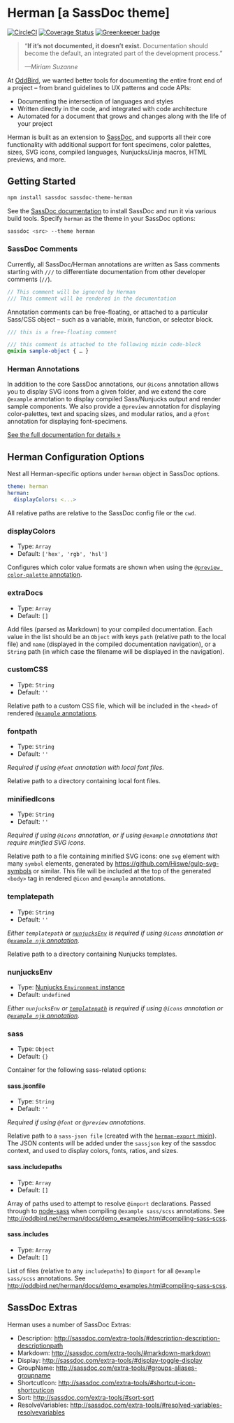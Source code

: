 # Herman [a SassDoc theme]

[![CircleCI](https://circleci.com/gh/oddbird/sassdoc-theme-herman.svg?style=svg)](https://circleci.com/gh/oddbird/sassdoc-theme-herman)
[![Coverage Status](https://coveralls.io/repos/github/oddbird/sassdoc-theme-herman/badge.svg)](https://coveralls.io/github/oddbird/sassdoc-theme-herman)
[![Greenkeeper badge](https://badges.greenkeeper.io/oddbird/sassdoc-theme-herman.svg)](https://greenkeeper.io/)

> “**If it’s not documented, it doesn’t exist.**
> Documentation should become the default,
> an integrated part of the development process.”
>
> <cite>—Miriam Suzanne</cite>

At [OddBird][oddbird],
we wanted better tools for documenting
the entire front end of a project –
from brand guidelines to UX patterns and code APIs:

- Documenting the intersection of languages and styles
- Written directly in the code,
  and integrated with code architecture
- Automated for a document that grows and changes
  along with the life of your project

Herman is built as an extension to [SassDoc][sassdoc],
and supports all their core functionality
with additional support for
font specimens, color palettes, sizes, SVG icons,
compiled languages, Nunjucks/Jinja macros, HTML previews,
and more.


## Getting Started

```bash
npm install sassdoc sassdoc-theme-herman
```

See the [SassDoc documentation](http://sassdoc.com/getting-started/)
to install SassDoc and run it via various build tools.
Specify `herman` as the theme
in your SassDoc options:

```bash
sassdoc <src> --theme herman
```


### SassDoc Comments

Currently,
all SassDoc/Herman annotations are written as Sass comments
starting with `///` to differentiate documentation
from other developer comments (`//`).

```scss
// This comment will be ignored by Herman
/// This comment will be rendered in the documentation
```

Annotation comments can be free-floating,
or attached to a particular Sass/CSS object –
such as a variable, mixin, function, or selector block.

```scss
/// this is a free-floating comment

/// this comment is attached to the following mixin code-block
@mixin sample-object { … }
```


### Herman Annotations

In addition to the core SassDoc annotations,
our `@icons` annotation allows you to
display SVG icons from a given folder,
and we extend the core `@example` annotation
to display compiled Sass/Nunjucks output
and render sample components.
We also provide a `@preview` annotation
for displaying color-palettes, text and spacing sizes,
and modular ratios, and a `@font` annotation
for displaying font-specimens.

[See the full documentation for details »][docs]

[oddbird]: http://oddbird.net/
[sassdoc]: http://sassdoc.com/
[docs]: http://oddbird.net/herman/docs/


## Herman Configuration Options

Nest all Herman-specific options under `herman` object in SassDoc options.

```yaml
theme: herman
herman:
  displayColors: <...>
```

All relative paths are relative to the SassDoc config file or the `cwd`.

### displayColors

- Type: `Array`
- Default: `['hex', 'rgb', 'hsl']`

Configures which color value formats are shown when using the
[`@preview color-palette` annotation](http://oddbird.net/herman/docs/demo_colors.html).

### extraDocs

- Type: `Array`
- Default: `[]`

Add files (parsed as Markdown) to your compiled documentation. Each value in
the list should be an `Object` with keys `path` (relative path to the local
file) and `name` (displayed in the compiled documentation navigation), or a
`String` path (in which case the filename will be displayed in the navigation).

### customCSS

- Type: `String`
- Default: `''`

Relative path to a custom CSS file,
which will be included in the `<head>` of rendered
[`@example` annotations](http://oddbird.net/herman/docs/demo_examples.html).

### fontpath

- Type: `String`
- Default: `''`

*Required if using `@font` annotation with local font files.*

Relative path to a directory containing local font files.

### minifiedIcons

- Type: `String`
- Default: `''`

*Required if using `@icons` annotation, or if using `@example` annotations that
require minified SVG icons.*

Relative path to a file containing minified SVG icons:
one `svg` element with many `symbol` elements,
generated by https://github.com/Hiswe/gulp-svg-symbols or similar.
This file will be included at the top of the generated `<body>` tag
in rendered `@icon` and `@example` annotations.

### templatepath

- Type: `String`
- Default: `''`

*Either `templatepath` or [`nunjucksEnv`](#nunjucksenv) is required if using
`@icons` annotation or
[`@example njk` annotation](http://oddbird.net/herman/docs/demo_examples.html#compiling-nunjucks).*

Relative path to a directory containing Nunjucks templates.

### nunjucksEnv

- Type: [Nunjucks `Environment` instance](https://mozilla.github.io/nunjucks/api.html#environment)
- Default: `undefined`

*Either `nunjucksEnv` or [`templatepath`](#templatepath) is required if using
`@icons` annotation or
[`@example njk` annotation](http://oddbird.net/herman/docs/demo_examples.html#compiling-nunjucks).*

### sass

- Type: `Object`
- Default: `{}`

Container for the following sass-related options:

#### sass.jsonfile

- Type: `String`
- Default: `''`

*Required if using `@font` or `@preview` annotations.*

Relative path to a `sass-json file` (created with the
[`herman-export` mixin](http://oddbird.net/herman/docs/api_json-export.html#mixin--herman-export)).
The JSON contents will be added under the `sassjson` key of the sassdoc
context, and used to display colors, fonts, ratios, and sizes.

#### sass.includepaths

- Type: `Array`
- Default: `[]`

Array of paths used to attempt to resolve `@import` declarations. Passed
through to [node-sass](https://github.com/sass/node-sass/#includepaths) when
compiling `@example sass/scss` annotations.
See http://oddbird.net/herman/docs/demo_examples.html#compiling-sass-scss.

#### sass.includes

- Type: `Array`
- Default: `[]`

List of files (relative to any `includepaths`) to `@import` for all
`@example sass/scss` annotations.
See http://oddbird.net/herman/docs/demo_examples.html#compiling-sass-scss.

## SassDoc Extras

Herman uses a number of SassDoc Extras:

- Description: http://sassdoc.com/extra-tools/#description-description-descriptionpath
- Markdown: http://sassdoc.com/extra-tools/#markdown-markdown
- Display: http://sassdoc.com/extra-tools/#display-toggle-display
- GroupName: http://sassdoc.com/extra-tools/#groups-aliases-groupname
- ShortcutIcon: http://sassdoc.com/extra-tools/#shortcut-icon-shortcuticon
- Sort: http://sassdoc.com/extra-tools/#sort-sort
- ResolveVariables: http://sassdoc.com/extra-tools/#resolved-variables-resolvevariables
